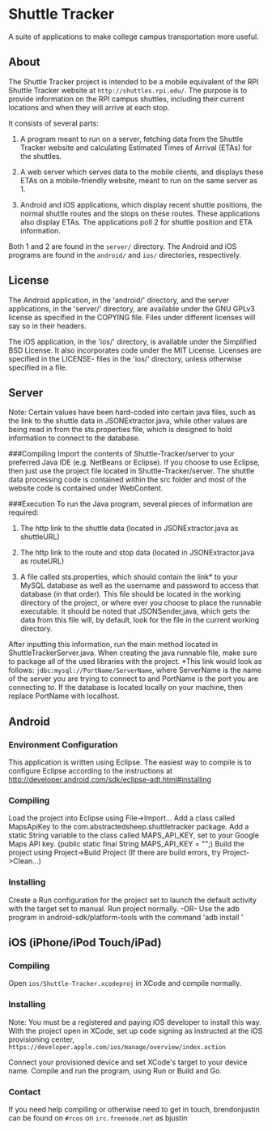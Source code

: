 # Shuttle Tracker
A suite of applications to make college campus transportation more useful.

## About
The Shuttle Tracker project is intended to be a mobile equivalent of the RPI Shuttle Tracker website at `http://shuttles.rpi.edu/`.  The purpose is to provide information on the RPI campus shuttles, including their current locations and when they will arrive at each stop.

It consists of several parts: 

1. A program meant to run on a server, fetching data from the Shuttle Tracker website and calculating Estimated Times of Arrival (ETAs) for the shuttles.

2. A web server which serves data to the mobile clients, and displays these ETAs on a mobile-friendly website, meant to run on the same server as 1.

3. Android and iOS applications, which display recent shuttle positions, the normal shuttle routes and the stops on these routes.  These applications also display ETAs.  The applications poll 2 for shuttle position and ETA information.

Both 1 and 2 are found in the `server/` directory.  The Android and iOS programs are found in the `android/` and `ios/` directories, respectively.

## License
The Android application, in the 'android/' directory, and the server applications, in the 'server/' directory, are available under the GNU GPLv3 license as specified in the COPYING file.  Files under different licenses will say so in their headers.

The iOS application, in the 'ios/' directory, is available under the Simplified BSD License.  It also incorporates code under the MIT License.  Licenses are specified in the LICENSE- files in the 'ios/' directory, unless otherwise specified in a file.

## Server
Note: Certain values have been hard-coded into certain java files, such as the link to the shuttle data in JSONExtractor.java, while other values are being read in from the sts.properties file, which is designed to hold information to connect to the database.

###Compiling
Import the contents of Shuttle-Tracker/server to your preferred Java IDE (e.g. NetBeans or Eclipse). If you choose to use Eclipse, then just use the project file located in Shuttle-Tracker/server. The shuttle data processing code is contained within the src folder and most of the website code is contained under WebContent.

###Execution
To run the Java program, several pieces of information are required:

1. The http link to the shuttle data (located in JSONExtractor.java as shuttleURL)

2. The http link to the route and stop data (located in JSONExtractor.java as routeURL)

3. A file called sts.properties, which should contain the link* to your MySQL database as well as the username and password to access that database (in that order). This file should be located in the working directory of the project, or where ever you choose to place the runnable executable. It should be noted that JSONSender,java, which gets the data from this file will, by default, look for the file in the current working directory.

After inputting this information, run the main method located in ShuttleTrackerServer.java. When creating the java runnable file, make sure to package all of the used libraries with the project.
*This link would look as follows: `jdbc:mysql://PortName/ServerName`, where ServerName is the name of the server you are trying to connect to and PortName is the port you are connecting to. If the database is located locally on your machine, then replace PortName with localhost.

## Android

### Environment Configuration
This application is written using Eclipse. The easiest way to compile is to configure Eclipse according to the instructions at http://developer.android.com/sdk/eclipse-adt.html#installing

### Compiling
Load the project into Eclipse using File->Import...
Add a class called MapsApiKey to the com.abstractedsheep.shuttletracker package.
Add a static String variable to the class called MAPS_API_KEY, set to your Google Maps API key.
(public static final String MAPS_API_KEY = "<YOUR API KEY>";)
Build the project using Project->Build Project (If there are build errors, try Project->Clean...)

### Installing
Create a Run configuration for the project set to launch the default activity with the target set to manual.
Run project normally.
-OR-
Use the adb program in android-sdk/platform-tools with the command 'adb install <apk file path>'

## iOS (iPhone/iPod Touch/iPad)

### Compiling
Open `ios/Shuttle-Tracker.xcodeproj` in XCode and compile normally.

### Installing
Note: You must be a registered and paying iOS developer to install this way.
With the project open in XCode, set up code signing as instructed at the iOS provisioning center, `https://developer.apple.com/ios/manage/overview/index.action`

Connect your provisioned device and set XCode's target to your device name.  Compile and run the program, using Run or Build and Go.

### Contact
If you need help compiling or otherwise need to get in touch, brendonjustin can be found on `#rcos` on `irc.freenode.net` as bjustin


